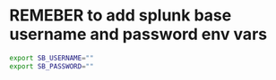 # REMEBER to add splunk base username and password env vars

```bash
export SB_USERNAME=""
export SB_PASSWORD=""
```
